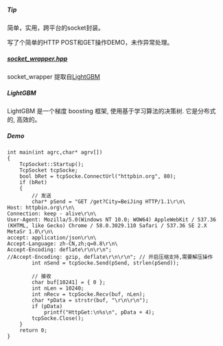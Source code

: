 
##### Tip

简单，实用，跨平台的socket封装。

写了个简单的HTTP POST和GET操作DEMO，未作异常处理。


##### [socket_wrapper.hpp](https://github.com/microsoft/LightGBM/blob/master/src/network/socket_wrapper.hpp)

socket_wrapper 提取自[LightGBM ](https://github.com/microsoft/LightGBM)

##### LightGBM

LightGBM 是一个梯度 boosting 框架, 使用基于学习算法的决策树. 它是分布式的, 高效的。


##### Demo

```
int main(int agrc,char* agrv[])
{
	TcpSocket::Startup();
	TcpSocket tcpSocke;
	bool bRet = tcpSocke.ConnectUrl("httpbin.org", 80);
	if (bRet)
	{
		// 发送
		char* pSend = "GET /get?City=BeiJing HTTP/1.1\r\n\
Host: httpbin.org\r\n\
Connection: keep - alive\r\n\
User-Agent: Mozilla/5.0(Windows NT 10.0; WOW64) AppleWebKit / 537.36 (KHTML, like Gecko) Chrome / 58.0.3029.110 Safari / 537.36 SE 2.X MetaSr 1.0\r\n\
accept: application/json\r\n\
Accept-Language: zh-CN,zh;q=0.8\r\n\
Accept-Encoding: deflate\r\n\r\n";
//Accept-Encoding: gzip, deflate\r\n\r\n"; // 开启压缩支持,需要解压操作
		int nSend = tcpSocke.Send(pSend, strlen(pSend));
		
		// 接收
		char buf[10241] = { 0 };
		int nLen = 10240;
		int nRecv = tcpSocke.Recv(buf, nLen);
		char *pData = strstr(buf, "\r\n\r\n");
		if (pData)
			printf("HttpGet:\n%s\n", pData + 4);
		tcpSocke.Close();
	}
	return 0;
}
```